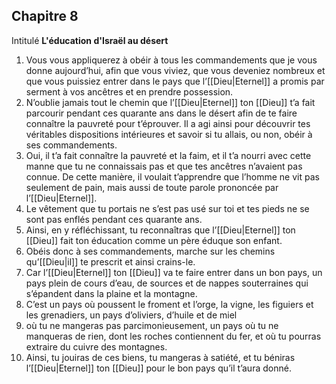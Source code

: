 ## Chapitre 8
Intitulé **L'éducation d'Israël au désert**

1) Vous vous appliquerez à obéir à tous les commandements que je vous donne aujourd’hui, afin que vous viviez, que vous deveniez nombreux et que vous puissiez entrer dans le pays que l’[[Dieu|Eternel]] a promis par serment à vos ancêtres et en prendre possession.
2) N’oublie jamais tout le chemin que l’[[Dieu|Eternel]] ton [[Dieu]] t’a fait parcourir pendant ces quarante ans dans le désert afin de te faire connaître la pauvreté pour t’éprouver. Il a agi ainsi pour découvrir tes véritables dispositions intérieures et savoir si tu allais, ou non, obéir à ses commandements.
3) Oui, il t’a fait connaître la pauvreté et la faim, et il t’a nourri avec cette manne que tu ne connaissais pas et que tes ancêtres n’avaient pas connue. De cette manière, il voulait t’apprendre que l’homme ne vit pas seulement de pain, mais aussi de toute parole prononcée par l’[[Dieu|Eternel]].
4) Le vêtement que tu portais ne s’est pas usé sur toi et tes pieds ne se sont pas enflés pendant ces quarante ans.
5) Ainsi, en y réfléchissant, tu reconnaîtras que l’[[Dieu|Eternel]] ton [[Dieu]] fait ton éducation comme un père éduque son enfant.
6) Obéis donc à ses commandements, marche sur les chemins qu’[[Dieu|il]] te prescrit et ainsi crains-le.
7) Car l’[[Dieu|Eternel]] ton [[Dieu]] va te faire entrer dans un bon pays, un pays plein de cours d’eau, de sources et de nappes souterraines qui s’épandent dans la plaine et la montagne.
8) C’est un pays où poussent le froment et l’orge, la vigne, les figuiers et les grenadiers, un pays d’oliviers, d’huile et de miel
9) où tu ne mangeras pas parcimonieusement, un pays où tu ne manqueras de rien, dont les roches contiennent du fer, et où tu pourras extraire du cuivre des montagnes.
10) Ainsi, tu jouiras de ces biens, tu mangeras à satiété, et tu béniras l’[[Dieu|Eternel]] ton [[Dieu]] pour le bon pays qu’il t’aura donné.